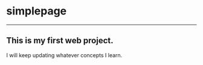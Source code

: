 # simplepage

---

## This is my first web project.

I will keep updating whatever concepts I learn.
